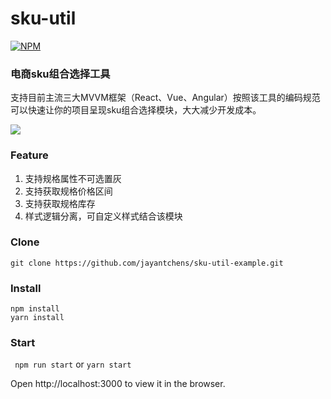 # sku-util
[![NPM](https://nodei.co/npm/sku-util.png)](https://www.npmjs.com/package/sku-util)
### 电商sku组合选择工具
支持目前主流三大MVVM框架（React、Vue、Angular）按照该工具的编码规范可以快速让你的项目呈现sku组合选择模块，大大减少开发成本。

![](https://user-images.githubusercontent.com/19582213/90952623-c1276300-e497-11ea-9d60-c7a38fc259e8.gif)

### Feature
1. 支持规格属性不可选置灰
2. 支持获取规格价格区间
3. 支持获取规格库存
4. 样式逻辑分离，可自定义样式结合该模块

### Clone
```
git clone https://github.com/jayantchens/sku-util-example.git
```

### Install
```
npm install
yarn install
```
### Start
``` npm run start```  or  ```yarn start```

Open http://localhost:3000 to view it in the browser.

